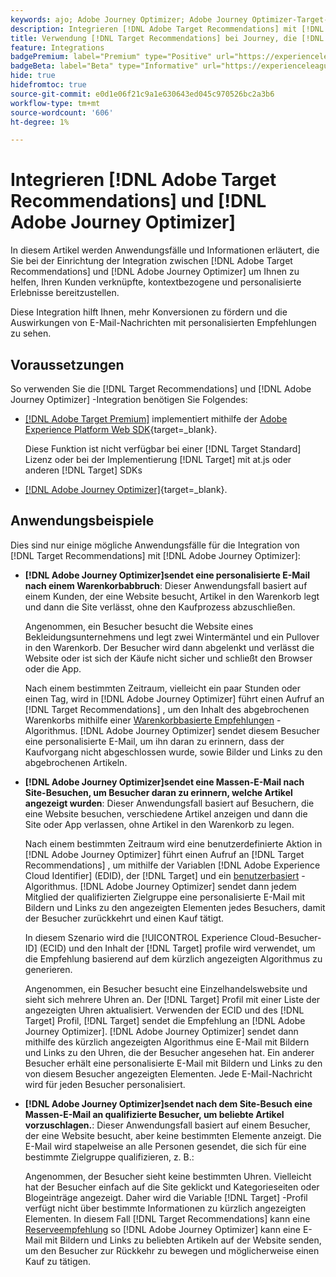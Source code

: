 ```yaml
---
keywords: ajo; Adobe Journey Optimizer; Adobe Journey Optimizer-Target-Integration; Empfehlungen; Target-Empfehlungen; Integration
description: Integrieren [!DNL Adobe Target Recommendations] mit [!DNL Adobe Journey Optimizer].
title: Verwendung [!DNL Target Recommendations] bei Journey, die [!DNL Adobe Journey Optimizer]?
feature: Integrations
badgePremium: label="Premium" type="Positive" url="https://experienceleague.adobe.com/docs/target/using/introduction/intro.html?lang=en#premium newtab=true" tooltip="Erfahren Sie, was in Target Premium enthalten ist."
badgeBeta: label="Beta" type="Informative" url="https://experienceleague.adobe.com/docs/target/using/introduction/intro.html?lang=de#beta newtab=true" tooltip="Was sind Beta-Funktionen in  [!DNL Adobe Target]?"
hide: true
hidefromtoc: true
source-git-commit: e0d1e06f21c9a1e630643ed045c970526bc2a3b6
workflow-type: tm+mt
source-wordcount: '606'
ht-degree: 1%

---
```


# Integrieren [!DNL Adobe Target Recommendations] und [!DNL Adobe Journey Optimizer]

In diesem Artikel werden Anwendungsfälle und Informationen erläutert, die Sie bei der Einrichtung der Integration zwischen [!DNL Adobe Target Recommendations] und [!DNL Adobe Journey Optimizer] um Ihnen zu helfen, Ihren Kunden verknüpfte, kontextbezogene und personalisierte Erlebnisse bereitzustellen.

Diese Integration hilft Ihnen, mehr Konversionen zu fördern und die Auswirkungen von E-Mail-Nachrichten mit personalisierten Empfehlungen zu sehen.

## Voraussetzungen 

So verwenden Sie die [!DNL Target Recommendations] und [!DNL Adobe Journey Optimizer] -Integration benötigen Sie Folgendes:

* [[!DNL Adobe Target Premium]](/help/main/c-intro/intro.md#premium) implementiert mithilfe der [Adobe Experience Platform Web SDK](https://experienceleague.adobe.com/docs/target-dev/developer/client-side/aep-web-sdk.html?lang=de){target=_blank}.

  Diese Funktion ist nicht verfügbar bei einer [!DNL Target Standard] Lizenz oder bei der Implementierung [!DNL Target] mit at.js oder anderen [!DNL Target] SDKs

* [[!DNL Adobe Journey Optimizer]](https://experienceleague.adobe.com/docs/journey-optimizer/using/ajo-home.html){target=_blank}.

## Anwendungsbeispiele

Dies sind nur einige mögliche Anwendungsfälle für die Integration von [!DNL Target Recommendations] mit [!DNL Adobe Journey Optimizer]:

* **[!DNL Adobe Journey Optimizer]sendet eine personalisierte E-Mail nach einem Warenkorbabbruch**: Dieser Anwendungsfall basiert auf einem Kunden, der eine Website besucht, Artikel in den Warenkorb legt und dann die Site verlässt, ohne den Kaufprozess abzuschließen.

  Angenommen, ein Besucher besucht die Website eines Bekleidungsunternehmens und legt zwei Wintermäntel und ein Pullover in den Warenkorb. Der Besucher wird dann abgelenkt und verlässt die Website oder ist sich der Käufe nicht sicher und schließt den Browser oder die App.

  Nach einem bestimmten Zeitraum, vielleicht ein paar Stunden oder einen Tag, wird in [!DNL Adobe Journey Optimizer] führt einen Aufruf an [!DNL Target Recommendations] , um den Inhalt des abgebrochenen Warenkorbs mithilfe einer [Warenkorbbasierte Empfehlungen](/help/main/c-recommendations/c-algorithms/base-the-recommendation-on-a-recommendation-key.md) -Algorithmus. [!DNL Adobe Journey Optimizer] sendet diesem Besucher eine personalisierte E-Mail, um ihn daran zu erinnern, dass der Kaufvorgang nicht abgeschlossen wurde, sowie Bilder und Links zu den abgebrochenen Artikeln.

* **[!DNL Adobe Journey Optimizer]sendet eine Massen-E-Mail nach Site-Besuchen, um Besucher daran zu erinnern, welche Artikel angezeigt wurden**: Dieser Anwendungsfall basiert auf Besuchern, die eine Website besuchen, verschiedene Artikel anzeigen und dann die Site oder App verlassen, ohne Artikel in den Warenkorb zu legen.

  Nach einem bestimmten Zeitraum wird eine benutzerdefinierte Aktion in [!DNL Adobe Journey Optimizer] führt einen Aufruf an [!DNL Target Recommendations] , um mithilfe der Variablen [!DNL Adobe Experience Cloud Identifier] (EDID), der [!DNL Target] und ein [benutzerbasiert](/help/main/c-recommendations/c-algorithms/base-the-recommendation-on-a-recommendation-key.md) -Algorithmus. [!DNL Adobe Journey Optimizer] sendet dann jedem Mitglied der qualifizierten Zielgruppe eine personalisierte E-Mail mit Bildern und Links zu den angezeigten Elementen jedes Besuchers, damit der Besucher zurückkehrt und einen Kauf tätigt.

  In diesem Szenario wird die [!UICONTROL Experience Cloud-Besucher-ID] (ECID) und den Inhalt der [!DNL Target] profile wird verwendet, um die Empfehlung basierend auf dem kürzlich angezeigten Algorithmus zu generieren.

  Angenommen, ein Besucher besucht eine Einzelhandelswebsite und sieht sich mehrere Uhren an. Der [!DNL Target] Profil mit einer Liste der angezeigten Uhren aktualisiert. Verwenden der ECID und des [!DNL Target] Profil, [!DNL Target] sendet die Empfehlung an [!DNL Adobe Journey Optimizer]. [!DNL Adobe Journey Optimizer] sendet dann mithilfe des kürzlich angezeigten Algorithmus eine E-Mail mit Bildern und Links zu den Uhren, die der Besucher angesehen hat. Ein anderer Besucher erhält eine personalisierte E-Mail mit Bildern und Links zu den von diesem Besucher angezeigten Elementen. Jede E-Mail-Nachricht wird für jeden Besucher personalisiert.

* **[!DNL Adobe Journey Optimizer]sendet nach dem Site-Besuch eine Massen-E-Mail an qualifizierte Besucher, um beliebte Artikel vorzuschlagen.**: Dieser Anwendungsfall basiert auf einem Besucher, der eine Website besucht, aber keine bestimmten Elemente anzeigt. Die E-Mail wird stapelweise an alle Personen gesendet, die sich für eine bestimmte Zielgruppe qualifizieren, z. B.:

  Angenommen, der Besucher sieht keine bestimmten Uhren. Vielleicht hat der Besucher einfach auf die Site geklickt und Kategorieseiten oder Blogeinträge angezeigt. Daher wird die Variable [!DNL Target] -Profil verfügt nicht über bestimmte Informationen zu kürzlich angezeigten Elementen. In diesem Fall [!DNL Target Recommendations] kann eine [Reserveempfehlung](/help/main/c-recommendations/c-algorithms/backup-recs.md) so [!DNL Adobe Journey Optimizer] kann eine E-Mail mit Bildern und Links zu beliebten Artikeln auf der Website senden, um den Besucher zur Rückkehr zu bewegen und möglicherweise einen Kauf zu tätigen.


